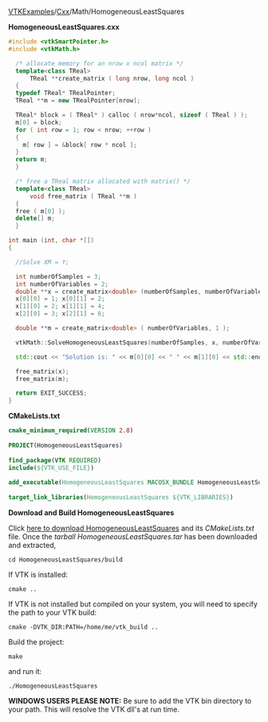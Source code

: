 [VTKExamples](/index/)/[Cxx](/Cxx)/Math/HomogeneousLeastSquares

**HomogeneousLeastSquares.cxx**
```c++
#include <vtkSmartPointer.h>
#include <vtkMath.h>

  /* allocate memory for an nrow x ncol matrix */
  template<class TReal>
      TReal **create_matrix ( long nrow, long ncol )
  {
  typedef TReal* TRealPointer;
  TReal **m = new TRealPointer[nrow];

  TReal* block = ( TReal* ) calloc ( nrow*ncol, sizeof ( TReal ) );
  m[0] = block;
  for ( int row = 1; row < nrow; ++row )
  {
    m[ row ] = &block[ row * ncol ];
  }
  return m;
  }

  /* free a TReal matrix allocated with matrix() */
  template<class TReal>
      void free_matrix ( TReal **m )
  {
  free ( m[0] );
  delete[] m;
  }

int main (int, char *[])
{

  //Solve XM = Y;

  int numberOfSamples = 3;
  int numberOfVariables = 2;
  double **x = create_matrix<double> (numberOfSamples, numberOfVariables);
  x[0][0] = 1; x[0][1] = 2;
  x[1][0] = 2; x[1][1] = 4;
  x[2][0] = 3; x[2][1] = 6;

  double **m = create_matrix<double> ( numberOfVariables, 1 );

  vtkMath::SolveHomogeneousLeastSquares(numberOfSamples, x, numberOfVariables, m);

  std::cout << "Solution is: " << m[0][0] << " " << m[1][0] << std::endl;

  free_matrix(x);
  free_matrix(m);

  return EXIT_SUCCESS;
}
```
**CMakeLists.txt**
```cmake
cmake_minimum_required(VERSION 2.8)
 
PROJECT(HomogeneousLeastSquares)
 
find_package(VTK REQUIRED)
include(${VTK_USE_FILE})
 
add_executable(HomogeneousLeastSquares MACOSX_BUNDLE HomogeneousLeastSquares.cxx)
 
target_link_libraries(HomogeneousLeastSquares ${VTK_LIBRARIES})
```

**Download and Build HomogeneousLeastSquares**

Click [here to download HomogeneousLeastSquares](https://github.com/lorensen/VTKWikiExamplesTarballs/raw/master/HomogeneousLeastSquares.tar) and its *CMakeLists.txt* file.
Once the *tarball HomogeneousLeastSquares.tar* has been downloaded and extracted,
```
cd HomogeneousLeastSquares/build 
```
If VTK is installed:
```
cmake ..
```
If VTK is not installed but compiled on your system, you will need to specify the path to your VTK build:
```
cmake -DVTK_DIR:PATH=/home/me/vtk_build ..
```
Build the project:
```
make
```
and run it:
```
./HomogeneousLeastSquares
```
**WINDOWS USERS PLEASE NOTE:** Be sure to add the VTK bin directory to your path. This will resolve the VTK dll's at run time.

